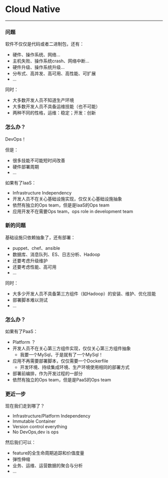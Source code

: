 ﻿# Cloud Native

---

### 问题
软件不仅仅是代码或者二进制包，还有：

* 硬件、操作系统、网络...
* 主机失败、操作系统crash、网络中断...
* 硬件升级、操作系统升级...
* 分布式、高并发、高可用、高性能、可扩展
* ...

同时：

* 大多数开发人员不知道生产环境
* 大多数开发人员不具备运维技能（也不可能）
* 两种不同的性格，运维：稳定；开发：创新

### 怎么办？
DevOps！

但是：

* 很多技能不可能短时间改善
* 硬件部署周期
* ...

如果有了IaaS：

* Infrastructure Independency
* 开发人员不在关心基础设施实现，仅仅关心基础设施抽象
* 依然有独立的Ops team，但是是IaaS的Ops team
* 应用开发不在需要Ops team，ops role in development team

### 新的问题

基础设施只依赖抽象了，还有部署：

* puppet、chef、ansible
* 数据库、消息队列、ES、日志分析、Hadoop
* 还要考虑升级维护
* 还要考虑性能、高可用
* ...

同时：

* 大多少开发人员不具备第三方组件（如Hadoop）的安装、维护、优化技能
* 部署脚本难以测试
* ...

### 怎么办？

如果有了PaaS：

* Platform ？
* 开发人员不在关心第三方组件实现，仅仅关心第三方组件抽象
    * 我要一个MySql，于是就有了一个MySql！
* 应用不再需要部署脚本，仅仅需要一个Dockerfile
    * 开发环境、持续集成环境、生产环境使用相同的部署方式
* 部署前编排，作为开发过程的一部分
* 依然有独立的Ops team，但是是PaaS的Ops team

### 更近一步

现在我们走到哪了？

* Infrastructure/Platform Independency
* Immutable Container
* Version control everything
* No DevOps,dev is ops

然后我们可以：

* feature的全生命周期追踪和价值度量
* 弹性伸缩
* 业务、运维、运营数据的聚合与分析
* ...
